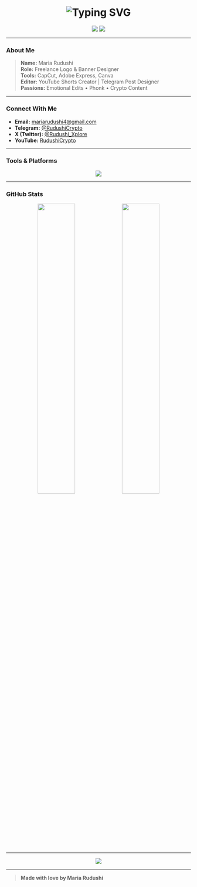 <h1 align="center">
  <img src="https://readme-typing-svg.herokuapp.com?font=Fira+Code&duration=3000&pause=1000&color=FC6C85&center=true&vCenter=true&width=435&lines=Hi%2C+I'm+Maria+Rudushi!;Freelance+Logo+%26+Banner+Designer;Crypto+Content+Creator+%7C+Editor" alt="Typing SVG" />
</h1>

<p align="center">
  <img src="https://img.shields.io/badge/Girl%20Power-%23ff69b4.svg?&style=for-the-badge&logo=girl-scouts&logoColor=white"/>
  <img src="https://img.shields.io/badge/Creative%20Designer-%23ffb6c1.svg?&style=for-the-badge&logo=adobe-illustrator&logoColor=white"/>
</p>

---

### About Me

> **Name:** Maria Rudushi  
> **Role:** Freelance Logo & Banner Designer  
> **Tools:** CapCut, Adobe Express, Canva  
> **Editor:** YouTube Shorts Creator | Telegram Post Designer  
> **Passions:** Emotional Edits • Phonk • Crypto Content

---

### Connect With Me

- **Email:** [mariarudushi4@gmail.com](mailto:mariarudushi4@gmail.com)
- **Telegram:** [@RudushiCrypto](https://t.me/RudushiCrypto)
- **X (Twitter):** [@Rudushi_Xplore](https://x.com/Rudushi_Xplore)
- **YouTube:** [RudushiCrypto](https://youtube.com/@rudushicrypto)

---

### Tools & Platforms

<p align="center">
  <img src="https://skillicons.dev/icons?i=capcut,canva,ae,youtube,telegram,github,figma&theme=light" />
</p>

---

### GitHub Stats

<p align="center">
  <img src="https://github-readme-stats.vercel.app/api?username=rudushi4&show_icons=true&theme=radical&border_radius=12" width="45%"/>
  <img src="https://github-readme-streak-stats.herokuapp.com/?user=rudushi4&theme=radical&border_radius=12" width="45%"/>
</p>

---

<p align="center">
  <img src="https://quotes-github-readme.vercel.app/api?type=horizontal&theme=radical" />
</p>

---

> **Made with love by Maria Rudushi**
